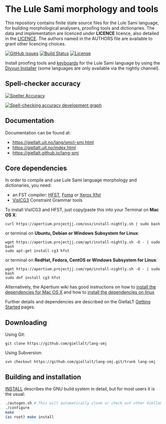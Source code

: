 The Lule Sami morphology and tools
==========================================

This repository contains finite state source files for the Lule Sami language,
for building morphological analysers, proofing tools
and dictionaries. The data and implementation are licenced under __LICENCE__
licence, also detailed in the
[LICENCE](https://github.com/giellalt/lang-smj/blob/develop/LICENCE). The
authors named in the AUTHORS file are available to grant other licencing
choices.

[![GitHub issues](https://img.shields.io/github/issues-raw/giellalt/lang-smj)](https://github.com/giellalt/lang-smj/issues)
[![Build Status](https://github.com/giellalt/lang-smj/workflows/Speller%20CI+CD/badge.svg)](https://github.com/giellalt/lang-smj/actions)
[![License](https://img.shields.io/github/license/giellalt/lang-smj)](https://raw.githubusercontent.com/giellalt/lang-smj/develop/LICENSE)

Install proofing tools and [keyboards](https://github.com/giellalt/keyboard-smj)
for the Lule Sami language by using the [Divvun Installer](http://divvun.no)
(some languages are only available via the nightly channel).

## Spell-checker accuracy

[![Speller
Accuracy](https://img.shields.io/badge/Speller_Accuracy-84_%25-green.svg)](https://giellalt.github.io/lang-smj/speller-report.html)

[![Spell-checking accuracy development
graph](https://giellalt.github.io/lang-smj/speller-report.svg)](https://giellalt.github.io/lang-smj/speller-report.svg)


Documentation
-------------

Documentation can be found at:

-   <https://giellalt.uit.no/lang/smj/j-smj.html>
-   <https://giellalt.uit.no/index.html>
-   <https://giellalt.github.io/lang-smj>

Core dependencies
-----------------

In order to compile and use Lule Sami language morphology and
dictionaries, you need:

- an FST compiler: [HFST](https://github.com/hfst/hfst), [Foma](https://github.com/mhulden/foma) or [Xerox Xfst](https://web.stanford.edu/~laurik/fsmbook/home.html)
- [VislCG3](https://visl.sdu.dk/svn/visl/tools/vislcg3/trunk) Constraint Grammar tools

To install VislCG3 and HFST, just copy/paste this into your Terminal on **Mac OS X**:

```
curl https://apertium.projectjj.com/osx/install-nightly.sh | sudo bash
```

or terminal on **Ubuntu, Debian or Windows Subsystem for Linux**:

```
wget https://apertium.projectjj.com/apt/install-nightly.sh -O - | sudo bash
sudo apt-get install cg3 hfst
```

or terminal on **RedHat, Fedora, CentOS or Windows Subsystem for Linux**:

```
wget https://apertium.projectjj.com/rpm/install-nightly.sh -O - | sudo bash
sudo dnf install cg3 hfst
```

Alternatively, the Apertium wiki has good instructions on how to [install the dependencies for Mac
OS X](https://wiki.apertium.org/wiki/Apertium_on_Mac_OS_X) and how to [install
the dependencies on
linux](https://wiki.apertium.org/wiki/Installation_of_grammar_libraries)

Further details and dependencies are described on the GiellaLT [Getting Started](https://giellalt.uit.no/infra/GettingStarted.html) pages.

Downloading
-----------

Using Git:
```
git clone https://github.com/giellalt/lang-smj
```

Using Subversion:
```
svn checkout https://github.com/giellalt/lang-smj.git/trunk lang-smj
```

Building and installation
-------------------------

[INSTALL](https://github.com/giellalt/lang-smj/blob/develop/INSTALL)
describes the GNU build system in detail, but for most users it is the usual:

```sh
./autogen.sh # This will automatically clone or check out other GiellaLT dependencies
./configure
make
(as root) make install
```

